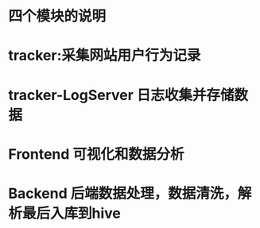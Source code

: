 # 四个模块的说明
# tracker:采集网站用户行为记录
# tracker-LogServer 日志收集并存储数据
# Frontend 可视化和数据分析
# Backend 后端数据处理，数据清洗，解析最后入库到hive


